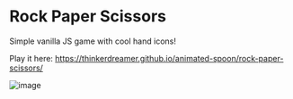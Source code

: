 # Rock Paper Scissors

Simple vanilla JS game with cool hand icons!

Play it here: https://thinkerdreamer.github.io/animated-spoon/rock-paper-scissors/

![image](https://github.com/user-attachments/assets/dcf0fb8d-cf4b-4ef3-9771-ff95002d49bd)
